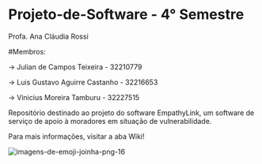 # Projeto-de-Software - 4° Semestre
Profa. Ana Cláudia Rossi

#Membros:

-> Julian de Campos Teixeira - 32210779

-> Luis Gustavo Aguirre Castanho - 32216653

-> Vinicius Moreira Tamburu - 32227515


Repositório destinado ao projeto do software EmpathyLink, um software de serviço de apoio à moradores em situação de vulnerabilidade. 

Para mais informações, visitar a aba Wiki! 


  ![imagens-de-emoji-joinha-png-16](https://github.com/ViniTamburu26/Projeto-de-Software/assets/128432808/13bf4311-4ef5-4ad9-a19f-625275335ba7)
